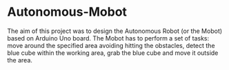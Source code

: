 # Autonomous-Mobot
The aim of this project was to design the Autonomous Robot (or the Mobot) based on Arduino Uno board. The Mobot has to perform a set of tasks: move around the specified area avoiding hitting the obstacles, detect the blue cube within the working area, grab the blue cube and move it outside the area.
